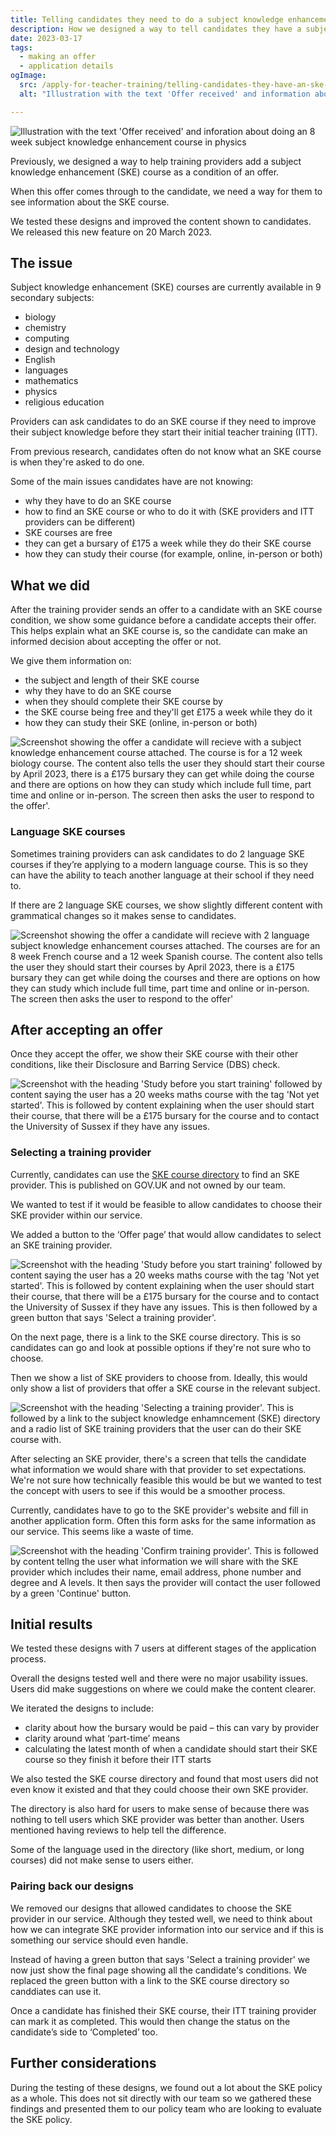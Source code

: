```yaml
---
title: Telling candidates they need to do a subject knowledge enhancement course
description: How we designed a way to tell candidates they have a subject knowledge enhancement course as a condition of their offer.
date: 2023-03-17
tags:
  - making an offer
  - application details
ogImage:
  src: /apply-for-teacher-training/telling-candidates-they-have-an-ske-condition/ske-cover-image.png
  alt: "Illustration with the text 'Offer received' and information about doing an 8 week subject knowledge enhancement course in physics"

---
```

![Illustration with the text 'Offer received' and inforation about doing an 8 week subject knowledge enhancement course in physics](ske-cover-image.png)

Previously, we designed a way to help training providers add a subject knowledge enhancement (SKE) course as a condition of an offer.

When this offer comes through to the candidate, we need a way for them to see information about the SKE course.

We tested these designs and improved the content shown to candidates. We released this new feature on 20 March 2023.

## The issue

Subject knowledge enhancement (SKE) courses are currently available in 9 secondary subjects:

* biology
* chemistry
* computing
* design and technology
* English
* languages
* mathematics
* physics
* religious education

Providers can ask candidates to do an SKE course if they need to improve their subject knowledge before they start their initial teacher training (ITT).

From previous research, candidates often do not know what an SKE course is when they're asked to do one.

Some of the main issues candidates have are not knowing:

* why they have to do an SKE course
* how to find an SKE course or who to do it with (SKE providers and ITT providers can be different)
* SKE courses are free
* they can get a bursary of £175 a week while they do their SKE course
* how they can study their course (for example, online, in-person or both)

## What we did

After the training provider sends an offer to a candidate with an SKE course condition, we show some guidance before a candidate accepts their offer. This helps explain what an SKE course is, so the candidate can make an informed decision about accepting the offer or not.

We give them information on:

* the subject and length of their SKE course
* why they have to do an SKE course
* when they should complete their SKE course by
* the SKE course being free and they'll get £175 a week while they do it
* how they can study their SKE (online, in-person or both)

![Screenshot showing the offer a candidate will recieve with a subject knowledge enhancement course attached. The course is for a 12 week biology course. The content also tells the user they should start their course by April 2023, there is a £175 bursary they can get while doing the course and there are options on how they can study which include full time, part time and online or in-person. The screen then asks the user to respond to the offer'.](ske-offer-page.png)

### Language SKE courses

Sometimes training providers can ask candidates to do 2 language SKE courses if they’re applying to a modern language course. This is so they can have the ability to teach another language at their school if they need to.

If there are 2 language SKE courses, we show slightly different content with grammatical changes so it makes sense to candidates.

![Screenshot showing the offer a candidate will recieve with 2 language subject knowledge enhancement courses attached. The courses are for an 8 week French course and a 12 week Spanish course. The content also tells the user they should start their courses by April 2023, there is a £175 bursary they can get while doing the courses and there are options on how they can study which include full time, part time and online or in-person. The screen then asks the user to respond to the offer'](language-ske.png)

## After accepting an offer

Once they accept the offer, we show their SKE course with their other conditions, like their Disclosure and Barring Service (DBS) check.

![Screenshot with the heading 'Study before you start training' followed by content saying the user has a 20 weeks maths course with the tag 'Not yet started'. This is followed by content explaining when the user should start their course, that there will be a £175 bursary for the course and to contact the University of Sussex if they have any issues.](offer-page.png)

### Selecting a training provider

Currently, candidates can use the [SKE course directory](https://www.gov.uk/government/publications/subject-knowledge-enhancement-course-directory/subject-knowledge-enhancement-ske-course-directory) to find an SKE provider. This is published on GOV.UK and not owned by our team.

We wanted to test if it would be feasible to allow candidates to choose their SKE provider within our service.

We added a button to the ‘Offer page’ that would allow candidates to select an SKE training provider.

![Screenshot with the heading 'Study before you start training' followed by content saying the user has a 20 weeks maths course with the tag 'Not yet started'. This is followed by content explaining when the user should start their course, that there will be a £175 bursary for the course and to contact the University of Sussex if they have any issues. This is then followed by a green button that says 'Select a training provider'.](study-before-training.png)

On the next page, there is a link to the SKE course directory. This is so candidates can go and look at possible options if they're not sure who to choose.

Then we show a list of SKE providers to choose from. Ideally, this would only show a list of providers that offer a SKE course in the relevant subject.

![Screenshot with the heading 'Selecting a training provider'. This is followed by a link to the subject knowledge enhamncement (SKE) directory and a radio list of SKE training providers that the user can do their SKE course with.](select-training-provider.png)

After selecting an SKE provider, there's a screen that tells the candidate what information we would share with that provider to set expectations. We're not sure how technically feasible this would be but we wanted to test the concept with users to see if this would be a smoother process.

Currently, candidates have to go to the SKE provider's website and fill in another application form. Often this form asks for the same information as our service. This seems like a waste of time.

![Screenshot with the heading 'Confirm training provider'. This is followed by content tellng the user what information we will share with the SKE provider which includes their name, email address, phone number and degree and A levels. It then says the provider will contact the user followed by a green 'Continue' button.](confirm-ske-provider.png)

## Initial results

We tested these designs with 7 users at different stages of the application process.

Overall the designs tested well and there were no major usability issues. Users did make suggestions on where we could make the content clearer.

We iterated the designs to include:

* clarity about how the bursary would be paid – this can vary by provider
* clarity around what ‘part-time’ means
* calculating the latest month of when a candidate should start their SKE course so they finish it before their ITT starts

We also tested the SKE course directory and found that most users did not even know it existed and that they could choose their own SKE provider.

The directory is also hard for users to make sense of because there was nothing to tell users which SKE provider was better than another. Users mentioned having reviews to help tell the difference.

Some of the language used in the directory (like short, medium, or long courses) did not make sense to users either.

### Pairing back our designs

We removed our designs that allowed candidates to choose the SKE provider in our service. Although they tested well, we need to think about how we can integrate SKE provider information into our service and if this is something our service should even handle.

Instead of having a green button that says 'Select a training provider' we now just show the final page showing all the candidate's conditions. We replaced the green button with a link to the SKE course directory so canddiates can use it.

Once a candidate has finished their SKE course, their ITT training provider can mark it as completed. This would then change the status on the candidate’s side to ‘Completed’ too.

## Further considerations

During the testing of these designs, we found out a lot about the SKE policy as a whole. This does not sit directly with our team so we gathered these findings and presented them to our policy team who are looking to evaluate the SKE policy.
